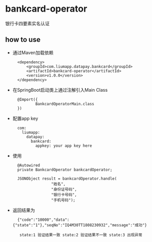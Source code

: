 # bankcard-operator 

银行卡四要素实名认证

## how to use

* 通过Maven加载依赖
        
        <dependency>
            <groupId>com.liumapp.datapay.bankcard</groupId>
            <artifactId>bankcard-operator</artifactId>
            <version>v1.0.0</version>
        </dependency>
        
* 在SpringBoot启动类上通过注解引入Main Class

        @Import({
                BankcardOperatorMain.class
        })        
        
* 配置app key

        com:
          liumapp:
            datapay:
              bankcard:
                appkey: your app key here

* 使用
        
        @Autowired
        private BankcardOperator bankcardOperator;

        JSONObject result = bankcardOperator.handle(
                       "姓名",
                       "身份证号码",
                       "银行卡号码",
                       "手机号码");  
                       
* 返回结果为

        {"code":"10000","data":{"state":"1"},"seqNo":"IQ4M30TT1808230932","message":"成功"}
                
         state:1 验证结果一致 state:2 验证结果不一致 state:3 出现异常
    



                                
